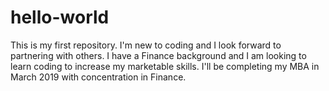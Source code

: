 # hello-world
This is my first repository.
I'm  new to coding and I look forward to partnering with others.
I have a Finance background and I am looking to learn coding to increase my marketable skills.
I'll be completing my MBA in March 2019 with concentration in Finance.
